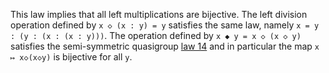 This law implies that all left multiplications are bijective.  The left division operation defined by `x ◇ (x : y) = y` satisfies the same law, namely `x = y : (y : (x : (x : y)))`.  The operation defined by `x ◆ y = x ◇ (x ◇ y)` satisfies the semi-symmetric quasigroup [law 14](https://teorth.github.io/equational_theories/implications/?14) and in particular the map `x ↦ x◇(x◇y)` is bijective for all `y`.
